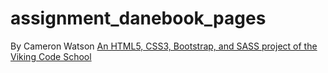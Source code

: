 # assignment_danebook_pages
By Cameron Watson
[An HTML5, CSS3, Bootstrap, and SASS project of the Viking Code School](http://www.vikingcodeschool.com)
